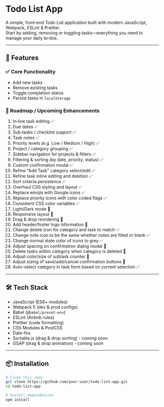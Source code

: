 # Todo List App

A simple, front‑end Todo List application built with modern JavaScript, Webpack, ESLint & Prettier.  
Start by adding, removing or toggling tasks—everything you need to manage your daily to‑dos.

---

## 🚀 Features

### ✅ Core Functionality

- Add new tasks
- Remove existing tasks
- Toggle completion status
- Persist tasks in `localStorage`

### 🎯 Roadmap / Upcoming Enhancements

1. In‑line task editing ✅
2. Due dates ✅
3. Sub‑tasks / checklist support ✅
4. Task notes ✅
5. Priority levels (e.g. Low / Medium / High) ✅
6. Project / category grouping ✅
7. Sidebar navigation for projects & filters ✅
8. Filtering & sorting (by date, priority, status) ✅
9. Custom confirmation modal ✅
10. Refine "Add Task" category select/edit ✅
11. Refine task inline editing and deletion ✅
12. Sort criteria persistence ✅
13. Overhaul CSS styling and layout ✅
14. Replace emojis with Google icons ✅
15. Replace priority icons with color coded flags ✅
16. Consistent CSS color variables ✅
17. Light/Dark mode 🚀
18. Responsive layout 🚀
19. Drag & drop reordering 🚀
20. Add header/footer logo information 🚀
21. Change delete icon for category and task to match ✅
22. Change note icon to be the same whether notes are filled or blank ✅
23. Change normal state color of icons to grey ✅
24. Adjust spacing on confirmation dialog modal 🚀
25. Delete tasks within category when category is deleted 🚀
26. Adjust color/size of subtask counter 🚀
27. Adjust sizing of save/add/cancel confirmation buttons 🚀
28. Auto-select category in task form based on current selection ✅

---

## 🛠️ Tech Stack

- JavaScript (ES6+ modules)
- Webpack 5 (dev & prod configs)
- Babel (`@babel/preset-env`)
- ESLint (Airbnb rules)
- Prettier (code formatting)
- CSS Modules & PostCSS
- Date-fns
- Sortable.js (drag & drop sorting) - coming soon
- GSAP (drag & drop animation) - coming soon

---

## 📦 Installation

```bash
# Clone this repo
git clone https://github.com/your‑user/todo-list-app.git
cd todo-list-app

# Install dependencies
npm install
```
